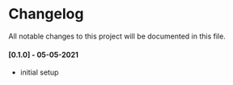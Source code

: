 # Changelog
All notable changes to this project will be documented in this file.

#### [0.1.0] - 05-05-2021
- initial setup
